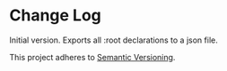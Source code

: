 # Change Log

Initial version. Exports all :root declarations to a json file.

This project adheres to [Semantic Versioning](http://semver.org/).
